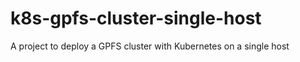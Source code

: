 # k8s-gpfs-cluster-single-host

A project to deploy a GPFS cluster with Kubernetes on a single host
